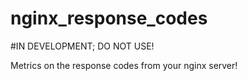 nginx_response_codes
====================

#IN DEVELOPMENT; DO NOT USE!


Metrics on the response codes from your nginx server!
